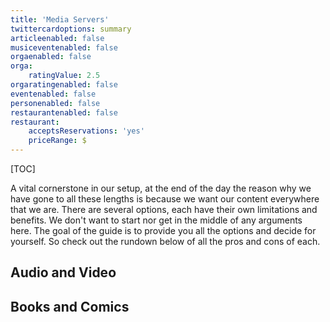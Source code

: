 ```yaml
---
title: 'Media Servers'
twittercardoptions: summary
articleenabled: false
musiceventenabled: false
orgaenabled: false
orga:
    ratingValue: 2.5
orgaratingenabled: false
eventenabled: false
personenabled: false
restaurantenabled: false
restaurant:
    acceptsReservations: 'yes'
    priceRange: $
---
```


[TOC]

A vital cornerstone in our setup, at the end of the day the reason why we have gone to all these lengths is because we want our content everywhere that we are. There are several options, each have their own limitations and benefits. We don't want to start nor get in the middle of any arguments here. The goal of the guide is to provide you all the options and decide for yourself. So check out the rundown below of all the pros and cons of each.

## Audio and Video


## Books and Comics
